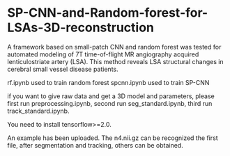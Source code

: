 # SP-CNN-and-Random-forest-for-LSAs-3D-reconstruction
A framework based on small-patch CNN and random forest was tested for automated modeling of 7T time-of-flight MR angiography acquired lenticulostriate artery (LSA). This method reveals LSA structural changes in cerebral small vessel disease patients. 

rf.ipynb used to train random forest
spcnn.ipynb used to train SP-CNN

if you want to give raw data and get a 3D model and parameters, please first run preprocessing.ipynb, second run seg_standard.ipynb, third run track_standard.ipynb.

You need to install tensorflow>=2.0.

An example has been uploaded. The n4.nii.gz can be recognized the first file, after segmentation and tracking, others can be obtained.
